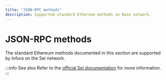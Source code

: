 ```yaml
---
title: "JSON-RPC methods"
description: Supported standard Ethereum methods on Base network.
---
```


# JSON-RPC methods

The standard Ethereum methods documented in this section are supported by Infura on the Sei network.

:::info See also
Refer to the [official Sei documentation](https://www.docs.sei.io/) for more information.
:::
